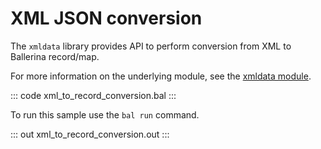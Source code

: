 # XML JSON conversion

The `xmldata` library provides API to perform conversion from XML to Ballerina record/map<anydata>.

For more information on the underlying module, see the [xmldata module](https://docs.central.ballerina.io/ballerina/xmldata/latest/).

::: code xml_to_record_conversion.bal :::

To run this sample use the `bal run` command.

::: out xml_to_record_conversion.out :::